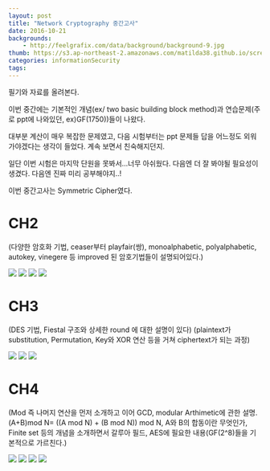 ```yaml
---
layout: post
title: "Network Cryptography 중간고사"
date: 2016-10-21
backgrounds:
    - http://feelgrafix.com/data/background/background-9.jpg
thumb: https://s3.ap-northeast-2.amazonaws.com/matilda38.github.io/screen3.png
categories: informationSecurity
tags:
---
```


필기와 자료를 올려본다.

이번 중간에는 기본적인 개념(ex/ two basic building block method)과 연습문제(주로 ppt에 나와있던, ex)GF(1750))들이 나왔다.

대부분 계산이 매우 복잡한 문제였고, 다음 시험부터는 ppt 문제들 답을 어느정도 외워가야겠다는 생각이 들었다. 계속 보면서 친숙해지던지.

일단 이번 시험은 마지막 단원을 못봐서...너무 아쉬웠다. 다음엔 더 잘 봐야될 필요성이 생겼다. 다음엔 진짜 미리 공부해야지..!


이번 중간고사는 Symmetric Cipher였다.

# CH2

(다양한 암호화 기법, ceaser부터 playfair(쌍), monoalphabetic, polyalphabetic, autokey, vinegere 등 improved 된 암호기법들이 설명되어있다.)

![](https://s3.ap-northeast-2.amazonaws.com/matilda38.github.io/1.png)
![](https://s3.ap-northeast-2.amazonaws.com/matilda38.github.io/2.png)
![](https://s3.ap-northeast-2.amazonaws.com/matilda38.github.io/3.png)
![](https://s3.ap-northeast-2.amazonaws.com/matilda38.github.io/4.png)

# CH3

(DES 기법, Fiestal 구조와 상세한 round 에 대한 설명이 있다)
(plaintext가 substitution, Permutation, Key와 XOR 연산 등을 거쳐 ciphertext가 되는 과정)

![](https://s3.ap-northeast-2.amazonaws.com/matilda38.github.io/9.png)
![](https://s3.ap-northeast-2.amazonaws.com/matilda38.github.io/10.png)
![](https://s3.ap-northeast-2.amazonaws.com/matilda38.github.io/11.png)

# CH4

(Mod 즉 나머지 연산을 먼저 소개하고 이어 GCD, modular Arthimetic에 관한 설명. (A+B)mod N= ((A mod N) + (B mod N)) mod N, A와 B의 합동이란 무엇인가,
 Finite set 등의 개념을 소개하면서 갈루아 필드, AES에 필요한 내용(GF(2^8)들을 기본적으로 가르친다.)

![](https://s3.ap-northeast-2.amazonaws.com/matilda38.github.io/5.png)
![](https://s3.ap-northeast-2.amazonaws.com/matilda38.github.io/6.png)
![](https://s3.ap-northeast-2.amazonaws.com/matilda38.github.io/7.png)
![](https://s3.ap-northeast-2.amazonaws.com/matilda38.github.io/8.png)


